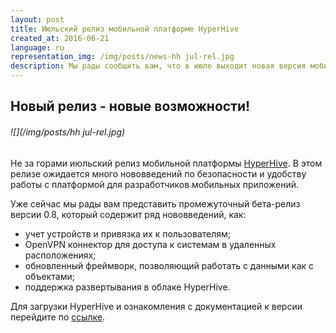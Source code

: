 ```yaml
---
layout: post
title: Июльский релиз мобильной платформе HyperHive
created_at: 2016-06-21
language: ru
representation_img: /img/posts/news-hh jul-rel.jpg
description: Мы рады сообщить вам, что в июле выходит новая версия мобильной платформы HyperHive
---
```


## Новый релиз - новые возможности! 
###### ![](/img/posts/hh jul-rel.jpg)

Не за горами июльский релиз мобильной платформы [HyperHive][hh]. В этом релизе ожидается много нововведений по безопасности и удобству работы с платформой для разработчиков мобильных приложений.  

Уже сейчас мы рады вам представить промежуточный бета-релиз версии 0.8, который содержит ряд нововведений, как:  

* учет устройств и привязка их к пользователям;  
* OpenVPN коннектор для доступа к системам в удаленных расположениях;  
* обновленный фреймворк, позволяющий работать с данными как с объектами;  
* поддержка развертывания в облаке HyperHive.  

Для загрузки HyperHive и ознакомления с документацией к версии перейдите по [ссылке][conf].  


[//]: #
   [conf]:<https://eigenmethod.atlassian.net/wiki>
   [hh]: <http://eigenmethod.ru/products/hh/>
